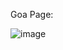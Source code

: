 Goa Page:

![image](https://github.com/user-attachments/assets/8fe37dd2-92bb-4754-bb17-363f9428eee6)





